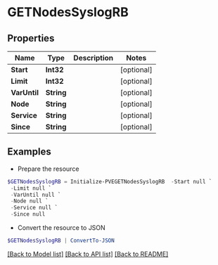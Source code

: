 # GETNodesSyslogRB
## Properties

Name | Type | Description | Notes
------------ | ------------- | ------------- | -------------
**Start** | **Int32** |  | [optional] 
**Limit** | **Int32** |  | [optional] 
**VarUntil** | **String** |  | [optional] 
**Node** | **String** |  | [optional] 
**Service** | **String** |  | [optional] 
**Since** | **String** |  | [optional] 

## Examples

- Prepare the resource
```powershell
$GETNodesSyslogRB = Initialize-PVEGETNodesSyslogRB  -Start null `
 -Limit null `
 -VarUntil null `
 -Node null `
 -Service null `
 -Since null
```

- Convert the resource to JSON
```powershell
$GETNodesSyslogRB | ConvertTo-JSON
```

[[Back to Model list]](../README.md#documentation-for-models) [[Back to API list]](../README.md#documentation-for-api-endpoints) [[Back to README]](../README.md)

